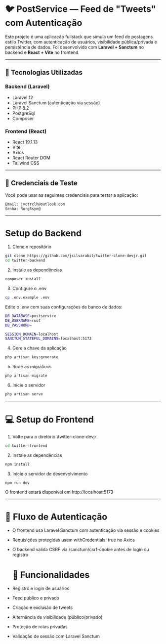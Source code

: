 # 🐦 PostService — Feed de "Tweets" com Autenticação

Este projeto é uma aplicação fullstack que simula um feed de postagens estilo Twitter, com autenticação de usuários, visibilidade pública/privada e persistência de dados. Foi desenvolvido com **Laravel + Sanctum** no backend e **React + Vite** no frontend.

---

## 🚀 Tecnologias Utilizadas

### Backend (Laravel)
- Laravel 12
- Laravel Sanctum (autenticação via sessão)
- PHP 8.2
- PostgreSql
- Composer

### Frontend (React)
- React 19.1.13
- Vite
- Axios
- React Router DOM
- Tailwind CSS

---

## 🧪 Credenciais de Teste

Você pode usar as seguintes credenciais para testar a aplicação:

```bash
Email: jvctrclh@outlook.com
Senha: Rurg5sye@
```
---

# Setup do Backend

1. Clone o repositório
```bash
git clone https://github.com/jsilvarabit/twitter-clone-devjr.git
cd twitter-backend
```
2. Instale as dependências
```bash
composer install
```
3. Configure o .env
```bash
cp .env.example .env
```
Edite o .env com suas configurações de banco de dados:
```bash
DB_DATABASE=postservice
DB_USERNAME=root
DB_PASSWORD=

SESSION_DOMAIN=localhost
SANCTUM_STATEFUL_DOMAINS=localhost:5173
```
4. Gere a chave da aplicação
```bash
php artisan key:generate
```
5. Rode as migrations
```bash
php artisan migrate
```
6. Inicie o servidor
```bash
php artisan serve
```
---

# 💻 Setup do Frontend
1. Volte para o diretório \twitter-clone-devjr
```bash
cd twitter-frontend
```
2. Instale as dependências
```bash
npm install
```
3. Inicie o servidor de desenvolvimento
```bash
npm run dev
```
O frontend estará disponível em http://localhost:5173

---

# 🔐 Fluxo de Autenticação

- O frontend usa Laravel Sanctum com autenticação via sessão e cookies
- Requisições protegidas usam withCredentials: true no Axios
- O backend valida CSRF via /sanctum/csrf-cookie antes de login ou registro

  # 📌 Funcionalidades

- Registro e login de usuários
- Feed público e privado
- Criação e exclusão de tweets
- Alternância de visibilidade (público/privado)
- Proteção de rotas privadas
- Validação de sessão com Laravel Sanctum
